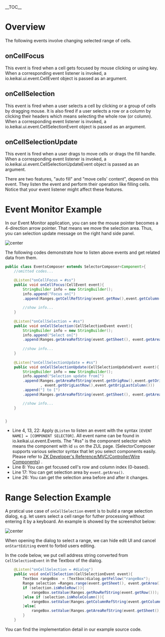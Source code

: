 \_\_TOC\_\_

# Overview

The following events involve changing selected range of cells.

## onCellFocus

This event is fired when a cell gets focused by mouse clicking or using
key. When a corresponding event listener is invoked, a
<javadoc directory="keikai">io.keikai.ui.event.CellEvent</javadoc>
object is passed as an argument.

## onCellSelection

This event is fired when a user selects a cell by clicking or a group of
cells by dragging mouse. It is also fired if a user selects a row or a
column by clicking their headers which means selecting the whole row (or
column). When a corresponding event listener is invoked, a
<javadoc directory="keikai">io.keikai.ui.event.CellSelectionEvent</javadoc>
object is passed as an argument.

## onCellSelectionUpdate

This event is fired when a user drags to move cells or drags the fill
handle. When a corresponding event listener is invoked, a
<javadoc directory="keikai">io.keikai.ui.event.CellSelectionUpdateEvent</javadoc>
object is passed as an argument.

There are two features, "auto fill" and "move cells' content", depend on
this event. They listen the event and perform their operation like
filling cells. Notice that your event listener might affect these
features.

# Event Monitor Example

In our Event Monitor application, you can see the mouse pointer becomes
a 4-direction arrow pointer. That means we move the selection area.
Thus, you can selection update message on the right hand side panel.

![ center](zss-essentials-events-selection.png " center")

The following codes demonstrate how to listen above events and get
related data from them.

``` java
public class EventsComposer extends SelectorComposer<Component>{
    //omitted codes...

    @Listen("onCellFocus = #ss")
    public void onCellFocus(CellEvent event){
        StringBuilder info = new StringBuilder();
        info.append("Focus on[")
        .append(Ranges.getCellRefString(event.getRow(),event.getColumn())).append("]");
        
        //show info...
    }
    
    @Listen("onCellSelection = #ss")
    public void onCellSelection(CellSelectionEvent event){
        StringBuilder info = new StringBuilder();
        info.append("Select on[")
        .append(Ranges.getAreaRefString(event.getSheet(), event.getArea())).append("]");
        
        //show info...
    }
    
    @Listen("onCellSelectionUpdate = #ss")
    public void onCellSelectionUpdate(CellSelectionUpdateEvent event){
        StringBuilder info = new StringBuilder();
        info.append("Selection update from[")
        .append(Ranges.getAreaRefString(event.getOrigRow(),event.getOrigColumn()
                , event.getOrigLastRow(),event.getOrigLastColumn()))
        .append("] to [")
        .append(Ranges.getAreaRefString(event.getSheet(), event.getArea())).append("]");

        //show info...
    }


}
```

  - Line 4, 13, 22: Apply `@Listen` to listen an event with the syntax
    `[EVENT NAME] = [COMPONENT SELECTOR]`. All event name can be found
    in <javadoc directory="keikai">io.keikai.ui.event.Events</javadoc>.
    The "\#ss" is the component selector which means the component with
    id `ss` on the ZUL page. (SelectorComposer supports various selector
    syntax that let you select components easily. Please refer to [ZK
    Developer's Reference/MVC/Controller/Wire
    Components](ZK_Developer's_Reference/MVC/Controller/Wire_Components "wikilink"))
    .
  - Line 8: You can get focused cell's row and column index (0-based).
  - Line 17: You can get selection area by `event.getArea()`.
  - Line 26: You can get the selection area before and after it changes.

# Range Selection Example

A pratical use case of `onCellSelection` event is to build a range
selection dialog, e.g. let users select a cell range for futher
processing without entering it by a keyboard. An example is showed by
the screenshot below:

![ center](zss-essentials-rangeSelectionDialog.png " center")

When opening the dialog to select a range, we can hide edit UI and
cancel `onStartEditing` event to forbid users editing.

In the code below, we put cell address string converted from
`CellSelectionEvent` in the Textbox of the dialog.

``` java
    @Listen("onCellSelection = #dialog")
    public void onCellSelection(CellSelectionEvent event){
        Textbox rangeBox  = (Textbox)dialog.getFellow("rangeBox");
        Range selection =Ranges.range(event.getSheet(), event.getArea()); 
        if (selection.isWholeRow()){
            rangeBox.setValue(Ranges.getRowRefString(event.getRow()));
        }else if (selection.isWholeColumn()){
            rangeBox.setValue(Ranges.getColumnRefString(event.getColumn()));
        }else{
            rangeBox.setValue(Ranges.getAreaRefString(event.getSheet(), event.getArea()));
        }
    }
```

You can find the implementation detail in our example source code.
